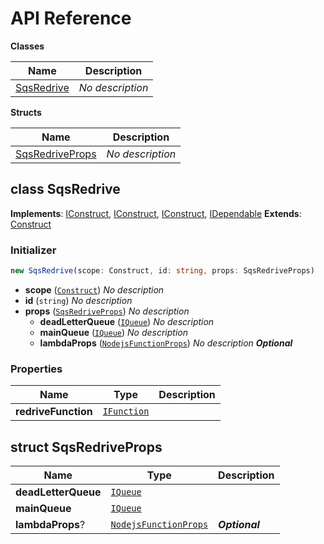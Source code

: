 # API Reference

**Classes**

Name|Description
----|-----------
[SqsRedrive](#matthewbonig-sqs-redrive-sqsredrive)|*No description*


**Structs**

Name|Description
----|-----------
[SqsRedriveProps](#matthewbonig-sqs-redrive-sqsredriveprops)|*No description*



## class SqsRedrive  <a id="matthewbonig-sqs-redrive-sqsredrive"></a>



__Implements__: [IConstruct](#constructs-iconstruct), [IConstruct](#aws-cdk-core-iconstruct), [IConstruct](#constructs-iconstruct), [IDependable](#aws-cdk-core-idependable)
__Extends__: [Construct](#aws-cdk-core-construct)

### Initializer




```ts
new SqsRedrive(scope: Construct, id: string, props: SqsRedriveProps)
```

* **scope** (<code>[Construct](#aws-cdk-core-construct)</code>)  *No description*
* **id** (<code>string</code>)  *No description*
* **props** (<code>[SqsRedriveProps](#matthewbonig-sqs-redrive-sqsredriveprops)</code>)  *No description*
  * **deadLetterQueue** (<code>[IQueue](#aws-cdk-aws-sqs-iqueue)</code>)  *No description* 
  * **mainQueue** (<code>[IQueue](#aws-cdk-aws-sqs-iqueue)</code>)  *No description* 
  * **lambdaProps** (<code>[NodejsFunctionProps](#aws-cdk-aws-lambda-nodejs-nodejsfunctionprops)</code>)  *No description* __*Optional*__



### Properties


Name | Type | Description 
-----|------|-------------
**redriveFunction** | <code>[IFunction](#aws-cdk-aws-lambda-ifunction)</code> | <span></span>



## struct SqsRedriveProps  <a id="matthewbonig-sqs-redrive-sqsredriveprops"></a>






Name | Type | Description 
-----|------|-------------
**deadLetterQueue** | <code>[IQueue](#aws-cdk-aws-sqs-iqueue)</code> | <span></span>
**mainQueue** | <code>[IQueue](#aws-cdk-aws-sqs-iqueue)</code> | <span></span>
**lambdaProps**? | <code>[NodejsFunctionProps](#aws-cdk-aws-lambda-nodejs-nodejsfunctionprops)</code> | __*Optional*__



